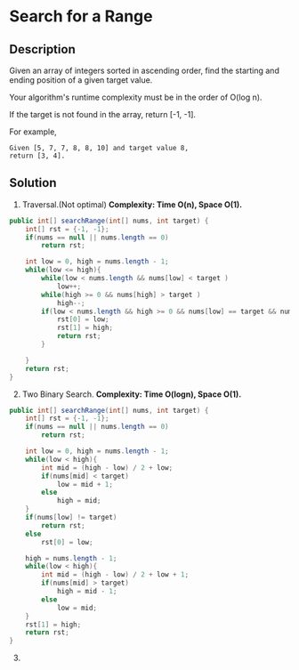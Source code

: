 # Search for a Range
## Description
Given an array of integers sorted in ascending order, find the starting and ending position of a given target value.  

Your algorithm's runtime complexity must be in the order of O(log n).  

If the target is not found in the array, return [-1, -1].  

For example,  
```
Given [5, 7, 7, 8, 8, 10] and target value 8,
return [3, 4].
```
## Solution
1. Traversal.(Not optimal)
**Complexity: Time O(n), Space O(1).**
```java
public int[] searchRange(int[] nums, int target) {
    int[] rst = {-1, -1};
    if(nums == null || nums.length == 0)
        return rst;

    int low = 0, high = nums.length - 1;
    while(low <= high){
        while(low < nums.length && nums[low] < target )
            low++;
        while(high >= 0 && nums[high] > target )
            high--;
        if(low < nums.length && high >= 0 && nums[low] == target && nums[high] == target){
            rst[0] = low;
            rst[1] = high;
            return rst;
        }

    }
    return rst;
}
```
2. Two Binary Search.
**Complexity: Time O(logn), Space O(1).**
```java
public int[] searchRange(int[] nums, int target) {
    int[] rst = {-1, -1};
    if(nums == null || nums.length == 0)
        return rst;

    int low = 0, high = nums.length - 1;
    while(low < high){
        int mid = (high - low) / 2 + low;
        if(nums[mid] < target)
            low = mid + 1;
        else
            high = mid;
    }
    if(nums[low] != target)
        return rst;
    else
        rst[0] = low;

    high = nums.length - 1;
    while(low < high){
        int mid = (high - low) / 2 + low + 1;
        if(nums[mid] > target)
            high = mid - 1;
        else
            low = mid;
    }
    rst[1] = high;
    return rst;
}
```
3. 
